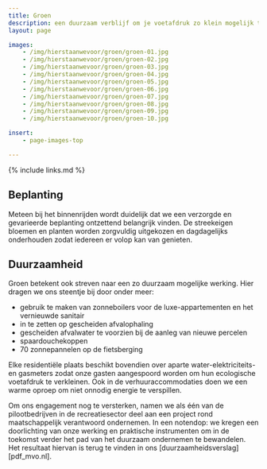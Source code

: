 ```yaml
---
title: Groen
description: een duurzaam verblijf om je voetafdruk zo klein mogelijk te houden
layout: page

images:
    - /img/hierstaanwevoor/groen/groen-01.jpg
    - /img/hierstaanwevoor/groen/groen-02.jpg
    - /img/hierstaanwevoor/groen/groen-03.jpg
    - /img/hierstaanwevoor/groen/groen-04.jpg
    - /img/hierstaanwevoor/groen/groen-05.jpg
    - /img/hierstaanwevoor/groen/groen-06.jpg
    - /img/hierstaanwevoor/groen/groen-07.jpg
    - /img/hierstaanwevoor/groen/groen-08.jpg
    - /img/hierstaanwevoor/groen/groen-09.jpg
    - /img/hierstaanwevoor/groen/groen-10.jpg

insert:
    - page-images-top

---
```


{% include links.md %}

## Beplanting

Meteen bij het binnenrijden wordt duidelijk dat we een verzorgde en gevarieerde beplanting ontzettend belangrijk vinden. De streekeigen bloemen en planten worden zorgvuldig uitgekozen en dagdagelijks onderhouden zodat iedereen er volop kan van genieten.<br>


## Duurzaamheid

Groen betekent ook streven naar een zo duurzaam mogelijke werking. Hier dragen we ons steentje bij door onder meer:

- gebruik te maken van zonneboilers voor de luxe-appartementen en het vernieuwde sanitair
- in te zetten op gescheiden afvalophaling
- gescheiden afvalwater te voorzien bij de aanleg van nieuwe percelen
- spaardouchekoppen
- 70 zonnepannelen op de fietsberging

Elke residentiële plaats beschikt bovendien over aparte water-elektriciteits-en gasmeters zodat onze gasten aangespoord worden om hun ecologische voetafdruk te verkleinen. Ook in de verhuuraccommodaties doen we een warme oproep om niet onnodig energie te verspillen.

Om ons engagement nog te versterken, namen we als één van de pilootbedrijven in de recreatiesector deel aan een project rond maatschappelijk verantwoord ondernemen. In een notendop: we kregen een doorlichting van onze werking en praktische instrumenten om in de toekomst verder het pad van het duurzaam ondernemen te bewandelen.<br>
Het resultaat hiervan is terug te vinden in ons [duurzaamheidsverslag] [pdf_mvo.nl]. 

